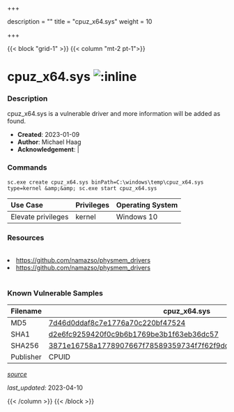 +++

description = ""
title = "cpuz_x64.sys"
weight = 10

+++


{{< block "grid-1" >}}
{{< column "mt-2 pt-1">}}


# cpuz_x64.sys ![:inline](/images/twitter_verified.png) 


### Description

cpuz_x64.sys is a vulnerable driver and more information will be added as found.

- **Created**: 2023-01-09
- **Author**: Michael Haag
- **Acknowledgement**:  | [](https://twitter.com/)

### Commands

```
sc.exe create cpuz_x64.sys binPath=C:\windows\temp\cpuz_x64.sys type=kernel &amp;&amp; sc.exe start cpuz_x64.sys
```

| Use Case | Privileges | Operating System | 
|:---- | ---- | ---- |
| Elevate privileges | kernel | Windows 10 |

### Resources
<br>
<li><a href=" https://github.com/namazso/physmem_drivers"> https://github.com/namazso/physmem_drivers</a></li>
<li><a href="https://github.com/namazso/physmem_drivers">https://github.com/namazso/physmem_drivers</a></li>
<br>

### Known Vulnerable Samples

| Filename | cpuz_x64.sys |
|:---- | ---- | 
| MD5 | <a href="https://www.virustotal.com/gui/file/7d46d0ddaf8c7e1776a70c220bf47524">7d46d0ddaf8c7e1776a70c220bf47524</a> |
| SHA1 | <a href="https://www.virustotal.com/gui/file/d2e6fc9259420f0c9b6b1769be3b1f63eb36dc57">d2e6fc9259420f0c9b6b1769be3b1f63eb36dc57</a> |
| SHA256 | <a href="https://www.virustotal.com/gui/file/3871e16758a1778907667f78589359734f7f62f9dc953ec558946dcdbe6951e3">3871e16758a1778907667f78589359734f7f62f9dc953ec558946dcdbe6951e3</a> |
| Publisher | CPUID || Signature | CPUID, VeriSign Class 3 Code Signing 2004 CA, VeriSign Class 3 Public Primary CA   || Description | CPUID Driver |


[*source*](https://github.com/magicsword-io/LOLDrivers/tree/main/yaml/cpuz_x64.yaml)

*last_updated:* 2023-04-10








{{< /column >}}
{{< /block >}}
